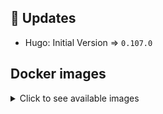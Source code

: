 ## :heartbeat: Updates

* Hugo: Initial Version => `0.107.0`

## Docker images

<details>
<summary>Click to see available images</summary>

This release is available from Docker Hub as project `pixxelfragger/devcontaienr-hugo` with the following tags:

| Alias tags                   | Version specific tags                      |
| ---------------------------- | ------------------------------------------ |
| `alpine`                     | `0.107.0-alpine`                              |
| `asciidoctor`                | `0.107.0-asciidoctor`                         |
| `pandoc`                     | `0.107.0-pandoc`                              |
| `ext-alpine`                 | `0.107.0-ext-alpine`                          |
| `ext-asciidoctor`            | `0.107.0-ext-asciidoctor`                     |
| `ext-pandoc`                 | `0.107.0-ext-pandoc`                          |
| `debian`                     | `0.107.0-debian`                              |
| `ext-debian`, `ext`, `latest-ext` | `0.107.0-ext-debian`, `0.107.0-ext`         |
| `ubuntu`                     | `0.107.0-ubuntu`                            |
| `ext-ubuntu`                 | `0.107.0-ext-ubuntu`                        |
</details>
